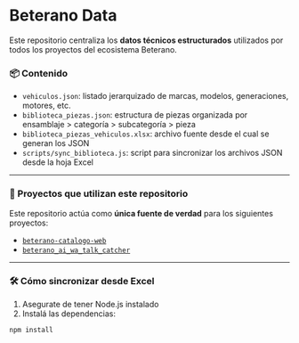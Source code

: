 # Beterano Data

Este repositorio centraliza los **datos técnicos estructurados** utilizados por todos los proyectos del ecosistema Beterano.

### 📦 Contenido

- `vehiculos.json`: listado jerarquizado de marcas, modelos, generaciones, motores, etc.
- `biblioteca_piezas.json`: estructura de piezas organizada por ensamblaje > categoría > subcategoría > pieza
- `biblioteca_piezas_vehiculos.xlsx`: archivo fuente desde el cual se generan los JSON
- `scripts/sync_biblioteca.js`: script para sincronizar los archivos JSON desde la hoja Excel

---

### 🚀 Proyectos que utilizan este repositorio

Este repositorio actúa como **única fuente de verdad** para los siguientes proyectos:

- [`beterano-catalogo-web`](https://github.com/BeteranoMotors/beterano-catalogo-web)
- [`beterano_ai_wa_talk_catcher`](https://github.com/BeteranoMotors/beterano_ai_wa_talk_catcher)

---

### 🛠 Cómo sincronizar desde Excel

1. Asegurate de tener Node.js instalado
2. Instalá las dependencias:

```bash
npm install
